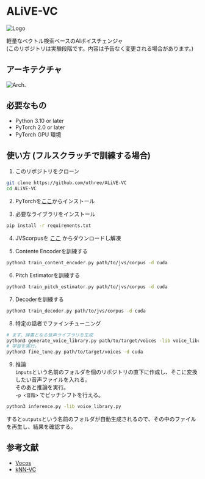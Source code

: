 # ALiVE-VC
![Logo](https://github.com/uthree/zvc/blob/main/documents/alive-vc-logo.png)

軽量なベクトル検索ベースのAIボイスチェンジャ  
(このリポジトリは実験段階です。内容は予告なく変更される場合があります。)

## アーキテクチャ
![Arch.](https://github.com/uthree/zvc/blob/main/documents/architecture.png)

## 必要なもの
- Python 3.10 or later
- PyTorch 2.0 or later
- PyTorch GPU 環境

## 使い方 (フルスクラッチで訓練する場合)
1. このリポジトリをクローン
```sh
git clone https://github.com/uthree/ALiVE-VC
cd ALiVE-VC
```

2. PyTorchを[ここ](https://pytorch.org)からインストール

3. 必要なライブラリをインストール
```sh
pip install -r requirements.txt
```

4. JVScorpusを [ここ](https://sites.google.com/site/shinnosuketakamichi/research-topics/jvs_corpus) からダウンロードし解凍

5. Contente Encoderを訓練する
```sh
python3 train_content_encoder.py path/to/jvs/corpus -d cuda
```

6. Pitch Estimatorを訓練する
```sh
python3 train_pitch_estimator.py path/to/jvs/corpus -d cuda
```

7. Decoderを訓練する
```sh
python3 train_decoder.py path/to/jvs/corpus -d cuda
```

8. 特定の話者でファインチューニング

```sh
# まず、辞書となる音声ライブラリを生成
python3 generate_voice_library.py path/to/target/voices -lib voice_library.pt
# 学習を実行。
python3 fine_tune.py path/to/target/voices -d cuda
```

9. 推論  
`inputs`という名前のフォルダを個のリポジトリの直下に作成し、そこに変換したい音声ファイルを入れる。  
そのあと推論を実行。  
`-p <音階>` でピッチシフトを行える。
```sh
python3 inference.py -lib voice_library.py
```  
すると`outputs`という名前のフォルダが自動生成されるので、その中のファイルを再生し、結果を確認する。

## 参考文献
- [Vocos](https://arxiv.org/abs/2306.00814)
- [kNN-VC](https://arxiv.org/abs/2305.18975)
